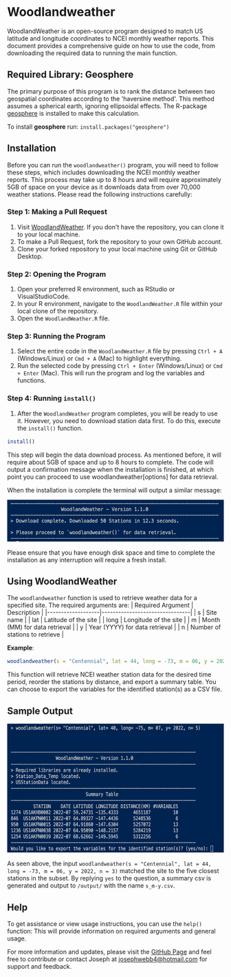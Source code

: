 # Woodlandweather
WoodlandWeather is an open-source program designed to match US latitude and longitude coordinates to NCEI monthly weather reports. This document provides a comprehensive guide on how to use the code, from downloading the required data to running the main function.

## Required Library: Geosphere
The primary purpose of this program is to rank the distance between two geospatial coordinates according to the 'haversine method'. This method assumes a spherical earth, ignoring ellipsoidal effects. The R-package [geosphere](https://cran.r-project.org/web/packages/geosphere/geosphere.pdf) is installed to make this calculation. 

To install **geosphere** run:
`install.packages("geosphere")`

## Installation

Before you can run the `woodlandweather()` program, you will need to follow these steps, which includes downloading the NCEI monthly weather reports. This process may take up to 8 hours and will require approximately 5GB of space on your device as it downloads data from over 70,000 weather stations. Please read the following instructions carefully:

### Step 1: Making a Pull Request

1. Visit [WoodlandWeather](https://github.com/josephdwebb/woodlandweather). If you don't have the repository, you can clone it to your local machine.
2. To make a Pull Request, fork the repository to your own GitHub account.
3. Clone your forked repository to your local machine using Git or GitHub Desktop.

### Step 2: Opening the Program

1. Open your preferred R environment, such as RStudio or VisualStudioCode.
2. In your R environment, navigate to the `WoodlandWeather.R` file within your local clone of the repository.
3. Open the `WoodlandWeather.R` file.

### Step 3: Running the Program

1. Select the entire code in the `WoodlandWeather.R` file by pressing `Ctrl + A` (Windows/Linux) or `Cmd + A` (Mac) to highlight everything.
2. Run the selected code by pressing `Ctrl + Enter` (Windows/Linux) or `Cmd + Enter` (Mac). This will run the program and log the variables and functions.

### Step 4: Running `install()`

1. After the `WoodlandWeather` program completes, you will be ready to use it. However, you need to download station data first. To do this, execute the `install()` function.

```R
install()
```
This step will begin the data download process. As mentioned before, it will require about 5GB of space and up to 8 hours to complete. The code will output a confirmation message when the installation is finished, at which point you can proceed to use woodlandweather[options] for data retrieval.

When the installation is complete the terminal will output a similar message:

<p align="center">
  <img src="/assets/images/Install_Complete.png" width="528" height="97">
</p>

Please ensure that you have enough disk space and time to complete the installation as any interruption will require a fresh install.

## Using WoodlandWeather
The `woodlandweather` function is used to retrieve weather data for a specified site. The required arguments are:
| Required Argument | Description                    |
|-------------------|--------------------------------|
| s                 | Site name                      |
| lat               | Latitude of the site           |
| long              | Longitude of the site          |
| m                 | Month (MM) for data retrieval  |
| y                 | Year (YYYY) for data retrieval |
| n                 | Number of stations to retrieve |

**Example**:
```R
woodlandweather(s = "Centennial", lat = 44, long = -73, m = 06, y = 2022, n = 3)
```
This function will retrieve NCEI weather station data for the desired time period, reorder the stations by distance, and export a summary table. You can choose to export the variables for the identified station(s) as a CSV file.

## Sample Output
<p align="center">
  <img src="/assets/images/Woodlandweather_Output.png" width="607" height="299">
</p>

As seen above, the input `woodlandweather(s = "Centennial", lat = 44, long = -73, m = 06, y = 2022, n = 3)` matched the site to the five closest stations in the subset. By replying `yes` to the question, a summary csv is generated and output to `/output/` with the name `s_m-y.csv`.

## Help
To get assistance or view usage instructions, you can use the `help()` function:
This will provide information on required arguments and general usage.

For more information and updates, please visit the [GitHub Page](https://github.com/josephdwebb/woodlandweather) and feel free to contribute or contact Joseph at josephwebb4@hotmail.com for support and feedback.

